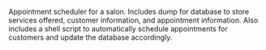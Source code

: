 Appointment scheduler for a salon.  Includes dump for database to store services offered, customer information, and appointment information.  Also includes a shell script to automatically schedule appointments for customers and update the database accordingly.
